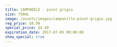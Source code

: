 ```yaml
---
title: CAMPANILE - pinot grigio
size: 750mL
image: /assets/images/campanille-pinot-grigio.jpg
reg_price: $8.99
special_price: $4.49
expiration_date: 2017-07-05 00:00:00
show_special: true
---
```



